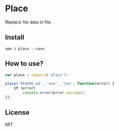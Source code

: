 # Place

Replace file data in file.

## Install

```
npm i place --save
```

## How to use?

```js
var place = require('place');

place('README.md', 'one', 'two', function(error) {
    if (error)
        console.error(error.message);
});
```

## License

MIT
